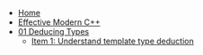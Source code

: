 - [Home](/)
- [Effective Modern C++](/EffectiveModernCpp/)
- [01 Deducing Types](/EffectiveModernCpp/ch01_Deducing_Types/)
  - [Item 1: Understand template type deduction](/EffectiveModernCpp/ch01_Deducing_Types/01_Understand_template_type_deduction.md)
